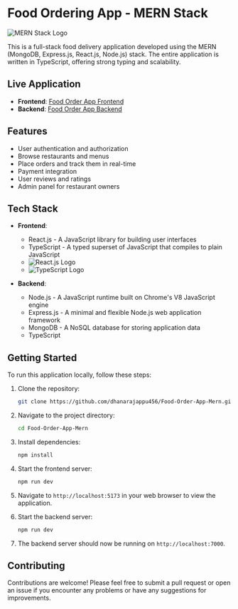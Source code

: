 # Food Ordering App - MERN Stack

![MERN Stack Logo](https://upload.wikimedia.org/wikipedia/commons/9/94/MERN-logo.png)

This is a full-stack food delivery application developed using the MERN (MongoDB, Express.js, React.js, Node.js) stack. The entire application is written in TypeScript, offering strong typing and scalability.

## Live Application

- **Frontend**: [Food Order App Frontend](https://food-order-app-mern.onrender.com)
- **Backend**: [Food Order App Backend](https://food-order-app-mern-backend.onrender.com)
## Features

- User authentication and authorization
- Browse restaurants and menus
- Place orders and track them in real-time
- Payment integration
- User reviews and ratings
- Admin panel for restaurant owners

## Tech Stack

- **Frontend**:
  - React.js - A JavaScript library for building user interfaces
  - TypeScript - A typed superset of JavaScript that compiles to plain JavaScript
  - ![React.js Logo](https://encrypted-tbn0.gstatic.com/images?q=tbn:ANd9GcSCRKguaNZrVn6-NK9Ir6VdZf7PoRwLStgLLgsoSMq9ZA&s)
  - ![TypeScript Logo](https://upload.wikimedia.org/wikipedia/commons/thumb/4/4c/Typescript_logo_2020.svg/2048px-Typescript_logo_2020.svg.png)

- **Backend**:
  - Node.js - A JavaScript runtime built on Chrome's V8 JavaScript engine
  - Express.js - A minimal and flexible Node.js web application framework
  - MongoDB - A NoSQL database for storing application data
  - TypeScript
 

## Getting Started

To run this application locally, follow these steps:

1. Clone the repository:

   ```bash
   git clone https://github.com/dhanarajappu456/Food-Order-App-Mern.git
   ```

2. Navigate to the project directory:

   ```bash
   cd Food-Order-App-Mern

   ```

3. Install dependencies:

   ```bash
   npm install
   ```

4. Start the frontend server:

   ```bash
   npm run dev
   ```

5. Navigate to `http://localhost:5173` in your web browser to view the application.

6. Start the backend server:

   ```bash
   npm run dev
   ```

7. The backend server should now be running on `http://localhost:7000`.

## Contributing

Contributions are welcome! Please feel free to submit a pull request or open an issue if you encounter any problems or have any suggestions for improvements.


